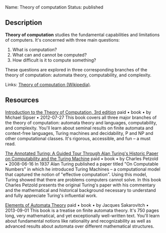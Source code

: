 Name: Theory of computation
Status: published

## Description

**Theory of computation** studies the fundamental capabilities and limitations of computers. It's concerned with three main questions:

1. What is computation?
2. What can and cannot be computed?
3. How difficult is it to compute something?

These questions are explored in three corresponding branches of the theory of computation: automata theory, computability, and complexity.

Links: [Theory of computation (Wikipedia)](https://en.wikipedia.org/wiki/Theory_of_computation).

## Resources

[Introduction to the Theory of Computation, 3rd edition](https://www.amazon.com/Introduction-Theory-Computation-Michael-Sipser/dp/113318779X)
paid • book • by Michael Sipser • 2012-07-27
This book covers all three major branches of the theory of computation: automata theory and languages, computability, and complexity. You'll learn about seminal results on finite automata and context-free languages, Turing machines and decidability, P and NP and other computational classes. It's rigorous, accessible, and fun – a must read.

[The Annotated Turing: A Guided Tour Through Alan Turing's Historic Paper on Computability and the Turing Machine](http://www.theannotatedturing.com/)
paid • book • by Charles Petzold • 2008-06-16
In 1937 Alan Turing published a paper titled "On Computable Numbers" in which he introduced Turing Machines – a computational model that captured the notion of "effective computation". Using this model, Turing showed that there are problems computers cannot solve. In this book Charles Petzold presents the original Turing's paper with his commentary and the mathematical and historical background necessary to understand and fully appreciate Turing's influential work.

[Elements of Automata Theory](https://www.amazon.com/Elements-Automata-Theory-Jacques-Sakarovitch/dp/0521844258)
paid • book • by Jacques Sakarovitch • 2013-09-01
This book is a treatise on finite automata theory. It's 750 pages long, very mathematical, and yet exceptionally well-written text. You'll learn about fundamental notions like rationality and recognizability as well as advanced results about automata over different mathematical structures.
